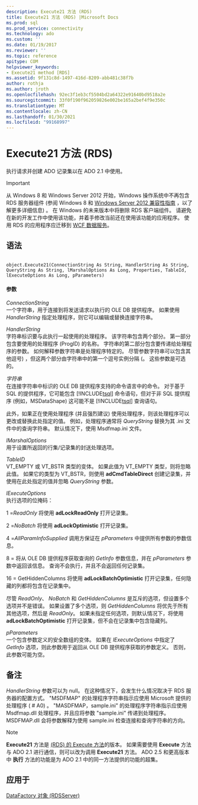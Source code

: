 ```yaml
---
description: Execute21 方法 (RDS)
title: Execute21 方法 (RDS) |Microsoft Docs
ms.prod: sql
ms.prod_service: connectivity
ms.technology: ado
ms.custom: ''
ms.date: 01/19/2017
ms.reviewer: ''
ms.topic: reference
apitype: COM
helpviewer_keywords:
- Execute21 method [RDS]
ms.assetid: 9f131c8d-1497-416d-8209-abb481c38f7b
author: rothja
ms.author: jroth
ms.openlocfilehash: 92ec3f1eb3cf5504bd2a64322e91640bd9518a2e
ms.sourcegitcommit: 33f0f190f962059826e002be165a2bef4f9e350c
ms.translationtype: MT
ms.contentlocale: zh-CN
ms.lasthandoff: 01/30/2021
ms.locfileid: "99168997"
---
```

# <a name="execute21-method-rds"></a>Execute21 方法 (RDS)
执行请求并创建 ADO 记录集以在 ADO 2.1 中使用。  
  
> [!IMPORTANT]
>  从 Windows 8 和 Windows Server 2012 开始，Windows 操作系统中不再包含 RDS 服务器组件 (参阅 Windows 8 和 [Windows Server 2012 兼容性指南](https://www.microsoft.com/download/details.aspx?id=27416) ，以了解更多详细信息) 。 在 Windows 的未来版本中将删除 RDS 客户端组件。 请避免在新的开发工作中使用该功能，并着手修改当前还在使用该功能的应用程序。 使用 RDS 的应用程序应迁移到 [WCF 数据服务](/dotnet/framework/wcf/)。  
  
## <a name="syntax"></a>语法  
  
```  
  
object.Execute21(ConnectionString As String, HandlerString As String, QueryString As String, lMarshalOptions As Long, Properties, TableId, lExecuteOptions As Long, pParameters)  
```  
  
#### <a name="parameters"></a>参数  
 *ConnectionString*  
 一个字符串，用于连接到将发送请求以执行的 OLE DB 提供程序。 如果使用 *HandlerString* 指定处理程序，则它可以编辑或替换连接字符串。  
  
 *HandlerString*  
 字符串标识要与此执行一起使用的处理程序。 该字符串包含两个部分。 第一部分包含要使用的处理程序 (ProgID) 的名称。 字符串的第二部分包含要传递给处理程序的参数。 如何解释参数字符串是处理程序特定的。 尽管参数字符串可以包含其他逗号) ，但这两个部分由字符串中的第一个逗号实例分隔 (。 这些参数是可选的。  
  
 *字符串*  
 在连接字符串中标识的 OLE DB 提供程序支持的命令语言中的命令。 对于基于 SQL 的提供程序，它可能包含 [!INCLUDE[tsql](../../../includes/tsql-md.md)] 命令语句，但对于非 SQL 提供程序 (例如，MSDataShape) 这可能不是 [!INCLUDE[tsql](../../../includes/tsql-md.md)] 查询语句。  
  
 此外，如果正在使用处理程序 (并且强烈建议) 使用处理程序，则该处理程序可以更改或替换此处指定的值。 例如，处理程序通常将 *QueryString* 替换为其 .ini 文件中的查询字符串。 默认情况下，使用 Msdfmap.ini 文件。  
  
 *lMarshalOptions*  
 用于设置所返回的行集/记录集的封送处理选项。  
  
 *TableID*  
 VT_EMPTY 或 VT_BSTR 类型的变体。 如果此值为 VT_EMPTY 类型，则将忽略此值。 如果它的类型为 VT_BSTR，则使用 **adCmdTableDirect** 创建记录集，并使用在此处指定的值并忽略 *QueryString* 参数。  
  
 *lExecuteOptions*  
 执行选项的位掩码：  
  
 1 =*ReadOnly* 将使用 **adLockReadOnly** 打开记录集。  
  
 2 =*NoBatch* 将使用 **adLockOptimistic** 打开记录集。  
  
 4 =*AllParamInfoSupplied* 调用方保证在 *pParameters* 中提供所有参数的参数信息。  
  
 8 = 将从 OLE DB 提供程序获取查询的 *GetInfo* 参数信息，并在 *pParameters* 参数中返回该信息。 查询不会执行，并且不会返回任何记录集。  
  
 16 = GetHiddenColumns 将使用 **adLockBatchOptimistic** 打开记录集，任何隐藏的列都将包含在记录集中。  
  
 尽管 *ReadOnly*、 *NoBatch* 和 *GetHiddenColumns* 是互斥的选项，但设置多个选项并不是错误。 如果设置了多个选项，则 *GetHiddenColumns* 将优先于所有其他选项，然后是 *ReadOnly*。 如果未指定任何选项，则默认情况下，将使用 **adLockBatchOptimistic** 打开记录集，但不会在记录集中包含隐藏列。  
  
 *pParameters*  
 一个包含参数定义的安全数组的变体。 如果在 *lExecuteOptions* 中指定了 *GetInfo* 选项，则此参数用于返回从 OLE DB 提供程序获取的参数定义。 否则，此参数可能为空。  
  
## <a name="remarks"></a>备注  
 *HandlerString* 参数可以为 null。 在这种情况下，会发生什么情况取决于 RDS 服务器的配置方式。 "MSDFMAP" 的处理程序字符串指示应使用 Microsoft 提供的处理程序 ( # A0) 。 "MASDFMAP，sample.ini" 的处理程序字符串指示应使用 Msdfmap.dll 处理程序，并且应将参数 "sample.ini" 传递到处理程序。 MSDFMAP.dll 会将参数解释为使用 sample.ini 检查连接和查询字符串的方向。  
  
> [!NOTE]
>  **Execute21** 方法是 [ (RDS) 的 Execute 方法](./execute-method-rds.md)的版本。 如果需要使用 **Execute** 方法与 ADO 2.1 进行通信，则可以改为调用 **Execute21** 方法。 ADO 2.5 和更高版本中 **执行** 方法的功能是为 ADO 2.1 中的同一方法提供的功能的超集。  
  
## <a name="applies-to"></a>应用于  
 [DataFactory 对象 (RDSServer)](./datafactory-object-rdsserver.md)
